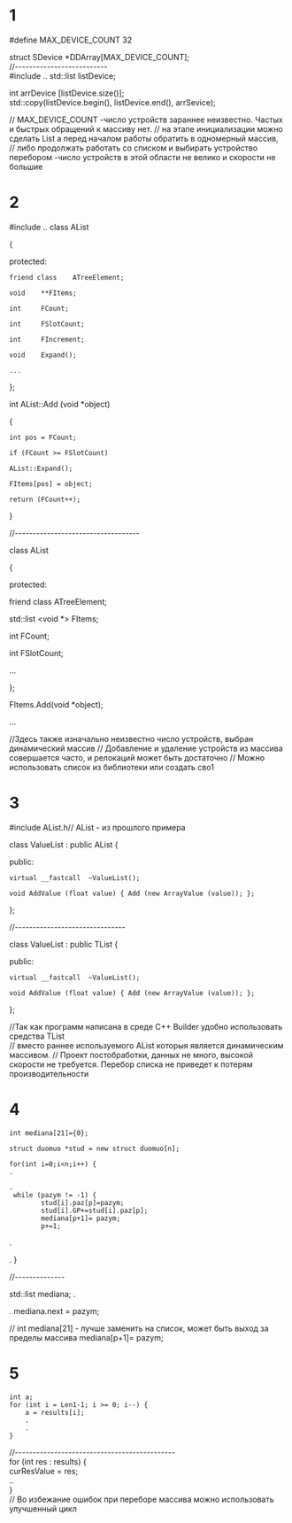 # 1
#define MAX_DEVICE_COUNT    32

struct  SDevice *DDArray[MAX_DEVICE_COUNT];  
//--------------------------  
#include <list>
..
    std::list<int> listDevice;
    
int arrDevice [listDevice.size()];  
std::copy(listDevice.begin(), listDevice.end(), arrSevice);
  
// MAX_DEVICE_COUNT -число устройств зараннее неизвестно. Частых и быстрых обращений к массиву нет.
// на этапе инициализации можно сделать List а перед началом работы обратить в одномерный массив,   
// либо продолжать работать со списком и выбирать устройство перебором -число устройств в этой области не велико и скорости не большие  

# 2 
#include <list>
..
class	AList

{

protected:

    friend class    ATreeElement;  

    void	**FItems;

    int	    FCount;
    
    int	    FSlotCount;
    
    int  	FIncrement;

    void	Expand();
 
    ...

};

int	AList::Add (void *object)

{

    int pos = FCount;

    if (FCount >= FSlotCount)
 
    AList::Expand();

    FItems[pos] = object;

    return (FCount++);
    
}

//-----------------------------------
 
class	AList

{

protected:

friend class    ATreeElement;  

 std::list <void *> FItems;

  int	    FCount;
  
  int	    FSlotCount;

...

};

FItems.Add(void *object); 

...

//Здесь также изначально неизвестно число устройств, выбран динамический массив 
// Добавление и удаление устройств из массива совершается часто, и релокаций может быть достаточно
// Можно использовать список из библиотеки или создать сво1

# 3
#include AList.h// AList - из прошлого примера

class   ValueList  : public AList
{

public:

    virtual __fastcall  ~ValueList();

    void AddValue (float value) { Add (new ArrayValue (value)); };
};

//-------------------------------

class   ValueList  : public TList
{

public:

    virtual __fastcall  ~ValueList();

    void AddValue (float value) { Add (new ArrayValue (value)); };
};

//Так как программ написана в среде С++ Builder удобно использовать средства TList  
// вместо раннее используемого AList которыя является динамическим массивом. 
// Проект постобработки, данных не много, высокой скорости не требуется. Перебор списка не приведет к потерям производительности


# 4
    int mediana[21]={0};
    
    struct duomuo *stud = new struct duomuo[n];
    
    for(int i=0;i<n;i++) {
    .
    
    .  
     while (pazym != -1) {  
            stud[i].paz[p]=pazym;  
            stud[i].GP+=stud[i].paz[p];  
            mediana[p+1]= pazym;  
            p+=1;  
   .
   
   .
   }  

//--------------

   std::list<int> mediana;
   .
   
   .
   mediana.next = pazym;
  
//   int mediana[21] - лучше заменить на список, может быть выход за пределы массива mediana[p+1]= pazym;

# 5
    int a;  
    for (int i = Len1-1; i >= 0; i--) {  
        a = results[i];  
        .   
        .  
    }       
   //---------------------------------------------     
   for (int res : results) {  
        curResValue = res;  
      ..     
   }  
   // Во избежание ошибок при переборе массива можно использовать улучшенный цикл
   
   

